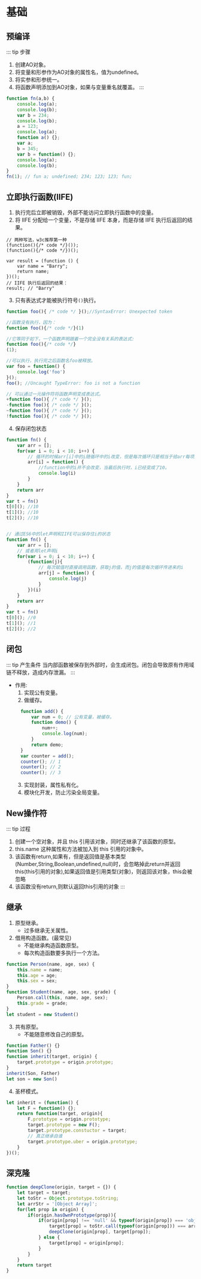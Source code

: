 # 基础
## 预编译
::: tip 步骤
1. 创建AO对象。
2. 将变量和形参作为AO对象的属性名，值为undefined。
3. 将实参和形参统一。
4. 将函数声明添加到AO对象，如果与变量重名就覆盖。
:::
```js
function fn(a,b) {
	console.log(a);
	console.log(b);
	var b = 234;
	console.log(b);
	a = 123;
	console.log(a);
	function a() {};
	var a;
	b = 345;
	var b = function() {};
	console.log(a);
	console.log(b);
}
fn(1); // fun a; undefined; 234; 123; 123; fun;
```

## 立即执行函数(IIFE)
1. 执行完后立即被销毁，外部不能访问立即执行函数中的变量。
2. 将 IIFE 分配给一个变量，不是存储 IIFE 本身，而是存储 IIFE 执行后返回的结果。
```js{2,3}
// 两种写法，w3c推荐第一种
(function(){/* code */}());
(function(){/* code */})();

var result = (function () { 
	var name = "Barry"; 
	return name; 
})(); 
// IIFE 执行后返回的结果：
result; // "Barry"
```
3. 只有表达式才能被执行符号`()`执行。
```js
function foo(){ /* code */ }();//SyntaxError: Unexpected token

//函数没有执行，因为：
function foo(){/* code */}(1)

//它等同于如下，一个函数声明跟着一个完全没有关系的表达式:
function foo(){/* code */}
(1);

//可以执行，执行完之后函数名foo被释放。
var foo = function() {
	console.log('foo')
}();
foo(); //Uncaught TypeError: foo is not a function

// 可以通过一元操作符将函数声明变成表达式。
+function foo(){ /* code */ }();
-function foo(){ /* code */ }();
~function foo(){ /* code */ }();
!function foo(){ /* code */ }();
```
4. 保存闭包状态
```js
function fn() {
	var arr = [];
	for(var i = 0; i < 10; i++) {
		// 循环的时候arr[i]中的i随循环中的i改变，但是每次循环只是相当于给arr每项赋值一个函数
		arr[i] = function() {
			//function中的i并不会改变，当最后执行时，i已经变成了10。
			console.log(i)
		}
	}
	return arr
}
var t = fn()
t[0](); //10
t[1](); //10
t[2](); //10


// 通过ES6中的let声明和IIFE可以保存住i的状态
function fn() {
	var arr = [];
	// 或者用let声明i
	for(var i = 0; i < 10; i++) {
		(function(j){
			// 每次赋值时直接调用函数，获取j的值，而j的值是每次循环传进来的i
			arr[j] = function() {
				console.log(j)
			}
		})(i)
	}
	return arr
}
var t = fn()
t[0](); //0
t[1](); //1
t[2](); //2
```

## 闭包
::: tip 产生条件
当内部函数被保存到外部时，会生成闭包。闭包会导致原有作用域链不释放，造成内存泄漏。
:::
- 作用: 
	1. 实现公有变量。
	2. 做缓存。
  ```js
	function add() {
		var num = 0; // 公有变量，被缓存。
		function demo() {
			num++;
			console.log(num);
		}
		return demo;
	}
	var counter = add();
	counter(); // 1
	counter(); // 2
	counter(); // 3
	```
  3. 实现封装，属性私有化。
  4. 模块化开发，防止污染全局变量。

## New操作符
::: tip 过程
1. 创建一个空对象，并且 this 引用该对象，同时还继承了该函数的原型。
2. this.name 这种属性和方法被加入到 this 引用的对象中。
3. 该函数有return,如果有，但是返回值是基本类型(Number,String,Boolean,undefined,null)时，会忽略掉此return并返回this(this引用的对象),如果返回值是引用类型(对象)，则返回该对象，this会被忽略
4. 该函数没有return,则默认返回this引用的对象 
:::


## 继承
1. 原型继承。
    - 过多继承无关属性。
2. 借用构造函数。(最常见)
	  - 不能继承构造函数原型。
	  - 每次构造函数要多执行一个方法。
```js
function Person(name, age, sex) {
	this.name = name;
	this.age = age;
	this.sex = sex;
}
function Student(name, age, sex, grade) {
	Person.call(this, name, age, sex);
	this.grade = grade;
}
let student = new Student()
```
3. 共有原型。
	  - 不能随意修改自己的原型。
```js
function Father() {}
function Son() {}
function inherit(target, origin) {
	target.prototype = origin.prototype;
}
inherit(Son, Father)
let son = new Son()
```
4. 圣杯模式。
```js
let inherit = (function() {
	let F = function() {};
	return function(target, origin){
		F.prototype = origin.prototype;
		target.prototype = new F();
		target.prototype.constuctor = target;
		// 真正继承自谁
		target.prototype.uber = origin.prototype;
	}
})();
```

## 深克隆
```js
function deepClone(origin, target = {}) {
	let target = target;
	let toStr = Object.prototype.toString;
	let arrStr = '[Object Array]';
	for(let prop in origin) {
		if(origin.hasOwnPrototype(prop)){
			if(origin[prop] !== 'null' && typeof(origin[prop]) === 'object'){
				target[prop] = toStr.call(typeof(origin[prop])) === arrStr ? [] : {};
				deepClone(origin[prop], target[prop]);
			} else {
				target[prop] = origin[prop];
			}
		}
	}
	return target
}
```